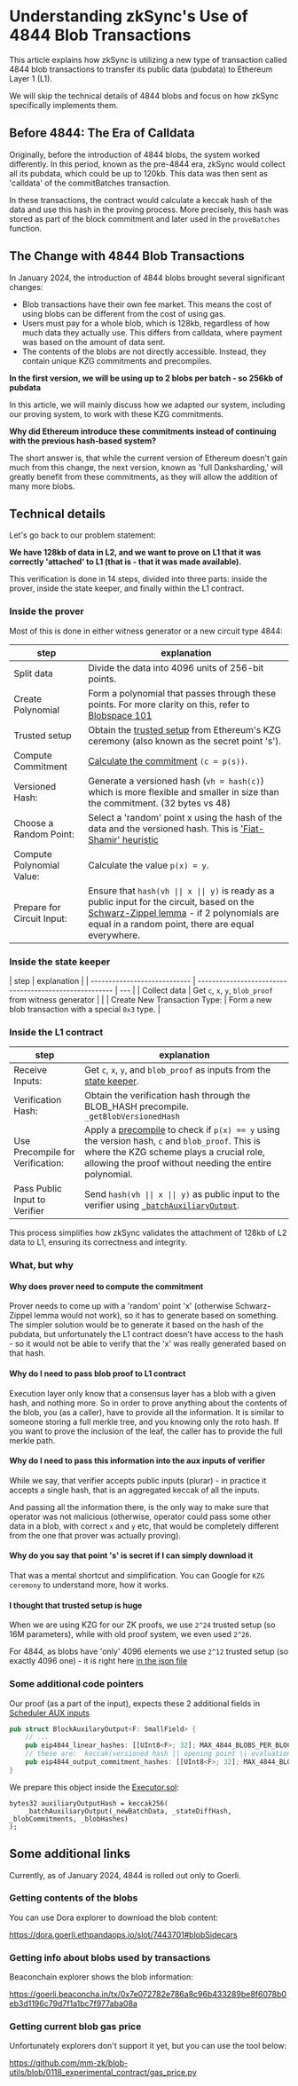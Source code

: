# Understanding zkSync's Use of 4844 Blob Transactions

This article explains how zkSync is utilizing a new type of transaction called 4844 blob transactions to transfer its
public data (pubdata) to Ethereum Layer 1 (L1).

We will skip the technical details of 4844 blobs and focus on how zkSync specifically implements them.

## Before 4844: The Era of Calldata

Originally, before the introduction of 4844 blobs, the system worked differently. In this period, known as the pre-4844
era, zkSync would collect all its pubdata, which could be up to 120kb. This data was then sent as 'calldata' of the
commitBatches transaction.

In these transactions, the contract would calculate a keccak hash of the data and use this hash in the proving process.
More precisely, this hash was stored as part of the block commitment and later used in the `proveBatches` function.

## The Change with 4844 Blob Transactions

In January 2024, the introduction of 4844 blobs brought several significant changes:

- Blob transactions have their own fee market. This means the cost of using blobs can be different from the cost of
  using gas.
- Users must pay for a whole blob, which is 128kb, regardless of how much data they actually use. This differs from
  calldata, where payment was based on the amount of data sent.
- The contents of the blobs are not directly accessible. Instead, they contain unique KZG commitments and precompiles.

**In the first version, we will be using up to 2 blobs per batch - so 256kb of pubdata**

In this article, we will mainly discuss how we adapted our system, including our proving system, to work with these KZG
commitments.

**Why did Ethereum introduce these commitments instead of continuing with the previous hash-based system?**

The short answer is, that while the current version of Ethereum doesn't gain much from this change, the next version,
known as 'full Danksharding,' will greatly benefit from these commitments, as they will allow the addition of many more
blobs.

## Technical details

Let's go back to our problem statement:

**We have 128kb of data in L2, and we want to prove on L1 that it was correctly 'attached' to L1 (that is - that it was
made available).**

This verification is done in 14 steps, divided into three parts: inside the prover, inside the state keeper, and finally
within the L1 contract.

### Inside the prover

Most of this is done in either witness generator or a new circuit type 4844:

| step                       | explanation                                                                                                                                                                                                      |
| -------------------------- | ---------------------------------------------------------------------------------------------------------------------------------------------------------------------------------------------------------------- |
| Split data                 | Divide the data into 4096 units of 256-bit points.                                                                                                                                                               |
| Create Polynomial          | Form a polynomial that passes through these points. For more clarity on this, refer to [Blobspace 101][blobspace_101]                                                                                            |
| Trusted setup              | Obtain the [trusted setup][trusted_setup] from Ethereum's KZG ceremony (also known as the secret point 's').                                                                                                     |
| Compute Commitment         | [Calculate the commitment][compute_commitment] `(c = p(s))`.                                                                                                                                                     |
| Versioned Hash:            | Generate a versioned hash (`vh = hash(c)`) which is more flexible and smaller in size than the commitment. (32 bytes vs 48)                                                                                      |
| Choose a Random Point:     | Select a 'random' point x using the hash of the data and the versioned hash. This is ['Fiat-Shamir' heuristic][fiat_shamir]                                                                                      |
| Compute Polynomial Value:  | Calculate the value `p(x) = y`.                                                                                                                                                                                  |
| Prepare for Circuit Input: | Ensure that `hash(vh \|\| x \|\| y)` is ready as a public input for the circuit, based on the [Schwarz-Zippel lemma][schwarz_zippel] - if 2 polynomials are equal in a random point, there are equal everywhere. |

### Inside the state keeper

| step                         | explanation                                            |
| ---------------------------- | ------------------------------------------------------ | --- |
| Collect data                 | Get `c`, `x`, `y`, `blob_proof` from witness generator |     |
| Create New Transaction Type: | Form a new blob transaction with a special `0x3` type. |

### Inside the L1 contract

| step                             | explanation                                                                                                                                                                                                              |
| -------------------------------- | ------------------------------------------------------------------------------------------------------------------------------------------------------------------------------------------------------------------------ |
| Receive Inputs:                  | Get `c`, `x`, `y`, and `blob_proof` as inputs from the [state keeper][executor_inputs].                                                                                                                                  |
| Verification Hash:               | Obtain the verification hash through the BLOB_HASH precompile. `_getBlobVersionedHash`                                                                                                                                   |
| Use Precompile for Verification: | Apply a [precompile][precompile_4844] to check if `p(x) == y` using the version hash, `c` and `blob_proof`. This is where the KZG scheme plays a crucial role, allowing the proof without needing the entire polynomial. |
| Pass Public Input to Verifier    | Send `hash(vh \|\| x \|\| y)` as public input to the verifier using [`_batchAuxiliaryOutput`][executor_aux].                                                                                                             |

This process simplifies how zkSync validates the attachment of 128kb of L2 data to L1, ensuring its correctness and
integrity.

### What, but why

#### Why does prover need to compute the commitment

Prover needs to come up with a 'random' point 'x' (otherwise Schwarz-Zippel lemma would not work), so it has to generate
based on something. The simpler solution would be to generate it based on the hash of the pubdata, but unfortunately the
L1 contract doesn't have access to the hash - so it would not be able to verify that the 'x' was really generated based
on that hash.

#### Why do I need to pass blob proof to L1 contract

Execution layer only know that a consensus layer has a blob with a given hash, and nothing more. So in order to prove
anything about the contents of the blob, you (as a caller), have to provide all the information. It is similar to
someone storing a full merkle tree, and you knowing only the roto hash. If you want to prove the inclusion of the leaf,
the caller has to provide the full merkle path.

#### Why do I need to pass this information into the aux inputs of verifier

While we say, that verifier accepts public inputs (plurar) - in practice it accepts a single hash, that is an aggregated
keccak of all the inputs.

And passing all the information there, is the only way to make sure that operator was not malicious (otherwise, operator
could pass some other data in a blob, with correct `x` and `y` etc, that would be completely different from the one that
prover was actually proving).

#### Why do you say that point 's' is secret if I can simply download it

That was a mental shortcut and simplification. You can Google for `KZG ceremony` to understand more, how it works.

#### I thought that trusted setup is huge

When we are using KZG for our ZK proofs, we use `2^24` trusted setup (so 16M parameters), while with old proof system,
we even used `2^26`.

For 4844, as blobs have 'only' 4096 elements we use `2^12` trusted setup (so exactly 4096 one) - it is right here [in
the json file][trusted_setup_json]

### Some additional code pointers

Our proof (as a part of the input), expects these 2 additional fields in [Scheduler AUX inputs][scheduler_aux]

```rust
pub struct BlockAuxilaryOutput<F: SmallField> {
    // ...
    pub eip4844_linear_hashes: [[UInt8<F>; 32]; MAX_4844_BLOBS_PER_BLOCK],
    // these are:  keccak(versioned hash || opening point || evaluation value)
    pub eip4844_output_commitment_hashes: [[UInt8<F>; 32]; MAX_4844_BLOBS_PER_BLOCK],
}

```

We prepare this object inside the [Executor.sol][executor_aux]:

```solidity
bytes32 auxiliaryOutputHash = keccak256(
    _batchAuxiliaryOutput(_newBatchData, _stateDiffHash, _blobCommitments, _blobHashes)
);
```

## Some additional links

Currently, as of January 2024, 4844 is rolled out only to Goerli.

### Getting contents of the blobs

You can use Dora explorer to download the blob content:

<https://dora.goerli.ethpandaops.io/slot/7443701#blobSidecars>

### Getting info about blobs used by transactions

Beaconchain explorer shows the blob information:

<https://goerli.beaconcha.in/tx/0x7e072782e786a8c96b433289be8f6078b0eb3d1196c79d7f1a1bc7f977aba08a>

### Getting current blob gas price

Unfortunately explorers don't support it yet, but you can use the tool below:

<https://github.com/mm-zk/blob-utils/blob/0118_experimental_contract/gas_price.py>

[executor_aux]:
  https://github.com/matter-labs/era-contracts/blob/abcbaf390a30c09eb53ae83d84bebab95a8003f7/l1-contracts/contracts/zksync/facets/Executor.sol#L449C14-L449C35
[scheduler_aux]:
  https://github.com/matter-labs/era-zkevm_circuits/blob/1ad655514b69edcb6ad70205a1f6bd7f89a39e72/src/scheduler/block_header/mod.rs#L58
  'scheduler aux'
[blobspace_101]: https://domothy.com/blobspace/
[trusted_setup]:
  https://github.com/matter-labs/era-zkevm_test_harness/blob/aaa494122bc1ef48d22201d6e12e0a0d066d7647/src/kzg/mod.rs#L84
[compute_commitment]:
  https://github.com/matter-labs/era-zkevm_test_harness/blob/aaa494122bc1ef48d22201d6e12e0a0d066d7647/src/kzg/mod.rs#L150
[fiat_shamir]: https://en.wikipedia.org/wiki/Fiat%E2%80%93Shamir_heuristic
[schwarz_zippel]: https://en.wikipedia.org/wiki/Schwartz%E2%80%93Zippel_lemma
[executor_inputs]:
  https://github.com/matter-labs/era-contracts/blob/abcbaf390a30c09eb53ae83d84bebab95a8003f7/l1-contracts/contracts/zksync/facets/Executor.sol#L513
[precompile_4844]: https://github.com/ethereum/EIPs/blob/master/EIPS/eip-4844.md#point-evaluation-precompile
[trusted_setup_json]:
  https://github.com/matter-labs/era-zkevm_test_harness/blob/aaa494122bc1ef48d22201d6e12e0a0d066d7647/src/kzg/trusted_setup.json

